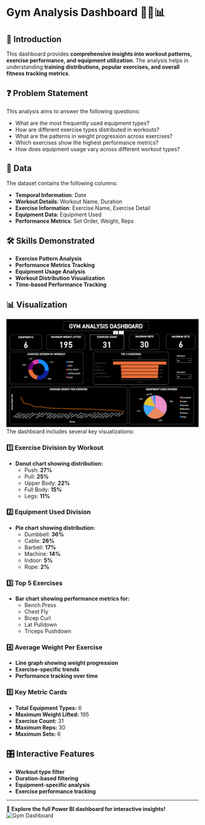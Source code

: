 # Gym Analysis Dashboard 🏋️‍♂️📊

## 📌 Introduction
This dashboard provides **comprehensive insights into workout patterns, exercise performance, and equipment utilization**. The analysis helps in understanding **training distributions, popular exercises, and overall fitness tracking metrics**.

## ❓ Problem Statement
This analysis aims to answer the following questions:
- What are the most frequently used equipment types?
- How are different exercise types distributed in workouts?
- What are the patterns in weight progression across exercises?
- Which exercises show the highest performance metrics?
- How does equipment usage vary across different workout types?

## 📂 Data
The dataset contains the following columns:

- **Temporal Information**: Date  
- **Workout Details**: Workout Name, Duration  
- **Exercise Information**: Exercise Name, Exercise Detail  
- **Equipment Data**: Equipment Used  
- **Performance Metrics**: Set Order, Weight, Reps  

## 🛠 Skills Demonstrated
- **Exercise Pattern Analysis**  
- **Performance Metrics Tracking**  
- **Equipment Usage Analysis**  
- **Workout Distribution Visualization**  
- **Time-based Performance Tracking**  

## 📊 Visualization
![Gym Dashboard](https://github.com/kouatcheu1/Gym-Dashboard/blob/main/Gym%20Dashboard.png)
The dashboard includes several key visualizations:

### 1️⃣ Exercise Division by Workout  
- **Donut chart showing distribution:**  
  - Push: **27%**  
  - Pull: **25%**  
  - Upper Body: **22%**  
  - Full Body: **15%**  
  - Legs: **11%**  

### 2️⃣ Equipment Used Division  
- **Pie chart showing distribution:**  
  - Dumbbell: **36%**  
  - Cable: **26%**  
  - Barbell: **17%**  
  - Machine: **14%**  
  - Indoor: **5%**  
  - Rope: **2%**  

### 3️⃣ Top 5 Exercises  
- **Bar chart showing performance metrics for:**  
  - Bench Press  
  - Chest Fly  
  - Bicep Curl  
  - Lat Pulldown  
  - Triceps Pushdown  

### 4️⃣ Average Weight Per Exercise  
- **Line graph showing weight progression**  
- **Exercise-specific trends**  
- **Performance tracking over time**  

### 5️⃣ Key Metric Cards  
- **Total Equipment Types:** 6  
- **Maximum Weight Lifted:** 195  
- **Exercise Count:** 31  
- **Maximum Reps:** 30  
- **Maximum Sets:** 6  

## 🎛️ Interactive Features
- **Workout type filter**  
- **Duration-based filtering**  
- **Equipment-specific analysis**  
- **Exercise performance tracking**  

---

🔗 **Explore the full Power BI dashboard for interactive insights!**
![Gym Dashboard](https://github.com/kouatcheu1/Gym-Dashboard/blob/main/GYM%20Dashboard.pbix)
